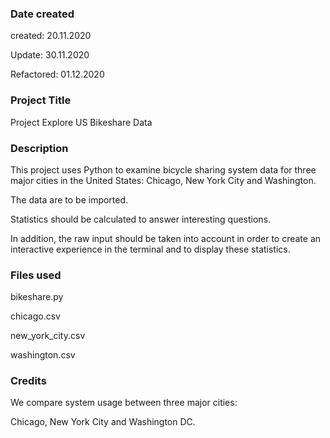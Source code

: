 ### Date created
created: 20.11.2020

Update: 30.11.2020

Refactored: 01.12.2020

### Project Title
Project Explore US Bikeshare Data

### Description
This project uses Python to examine bicycle sharing system data for three major cities in the United States: Chicago, New York City and Washington.

The data are to be imported.

Statistics should be calculated to answer interesting questions.

In addition, the raw input should be taken into account in order to create an interactive experience in the terminal and to display these statistics.

### Files used
bikeshare.py

chicago.csv

new_york_city.csv

washington.csv

### Credits
We compare system usage between three major cities: 

Chicago, New York City and Washington DC.

